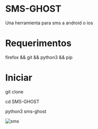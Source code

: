 # SMS-GHOST
Una herramienta para sms a android o ios


# Requerimentos 
  firefox && git && python3 && pip
 
# Iniciar 
git clone 

cd SMS-GHOST 

python3 sms-ghost


![sms](https://user-images.githubusercontent.com/94316140/218187752-9b0d39d7-e020-4883-9afb-b1900ec15c20.png)
